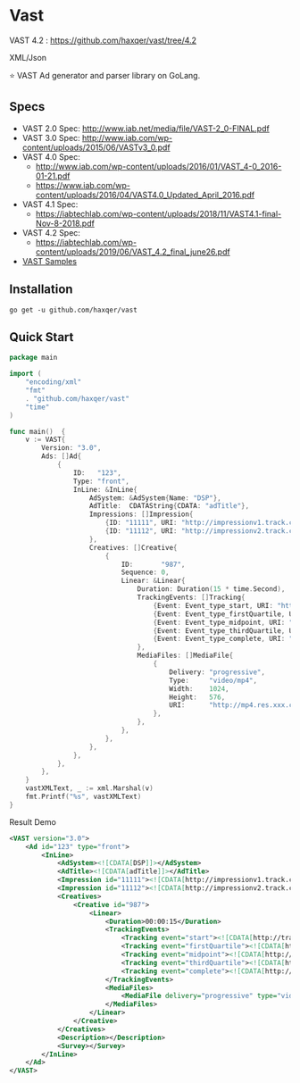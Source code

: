 # Vast

VAST 4.2 : https://github.com/haxqer/vast/tree/4.2

XML/Json

:star: VAST Ad generator and parser library on GoLang.

## Specs
* VAST 2.0 Spec: http://www.iab.net/media/file/VAST-2_0-FINAL.pdf
* VAST 3.0 Spec: http://www.iab.com/wp-content/uploads/2015/06/VASTv3_0.pdf
* VAST 4.0 Spec: 
  * http://www.iab.com/wp-content/uploads/2016/01/VAST_4-0_2016-01-21.pdf
  * https://www.iab.com/wp-content/uploads/2016/04/VAST4.0_Updated_April_2016.pdf
* VAST 4.1 Spec:
  * https://iabtechlab.com/wp-content/uploads/2018/11/VAST4.1-final-Nov-8-2018.pdf
* VAST 4.2 Spec:
  * https://iabtechlab.com/wp-content/uploads/2019/06/VAST_4.2_final_june26.pdf
* [VAST Samples](https://github.com/InteractiveAdvertisingBureau/VAST_Samples)

## Installation

`go get -u github.com/haxqer/vast`



## Quick Start

```go
package main

import (
	"encoding/xml"
	"fmt"
	. "github.com/haxqer/vast"
	"time"
)

func main()  {
	v := VAST{
		Version: "3.0",
		Ads: []Ad{
			{
				ID:   "123",
				Type: "front",
				InLine: &InLine{
					AdSystem: &AdSystem{Name: "DSP"},
					AdTitle:  CDATAString{CDATA: "adTitle"},
					Impressions: []Impression{
						{ID: "11111", URI: "http://impressionv1.track.com"},
						{ID: "11112", URI: "http://impressionv2.track.com"},
					},
					Creatives: []Creative{
						{
							ID:       "987",
							Sequence: 0,
							Linear: &Linear{
								Duration: Duration(15 * time.Second),
								TrackingEvents: []Tracking{
									{Event: Event_type_start, URI: "http://track.xxx.com/q/start?xx"},
									{Event: Event_type_firstQuartile, URI: "http://track.xxx.com/q/firstQuartile?xx"},
									{Event: Event_type_midpoint, URI: "http://track.xxx.com/q/midpoint?xx"},
									{Event: Event_type_thirdQuartile, URI: "http://track.xxx.com/q/thirdQuartile?xx"},
									{Event: Event_type_complete, URI: "http://track.xxx.com/q/complete?xx"},
								},
								MediaFiles: []MediaFile{
									{
										Delivery: "progressive",
										Type:     "video/mp4",
										Width:    1024,
										Height:   576,
										URI:      "http://mp4.res.xxx.com/new_video/2020/01/14/1485/335928CBA9D02E95E63ED9F4D45DF6DF_20200114_1_1_1051.mp4",
									},
								},
							},
						},
					},
				},
			},
		},
	}
	vastXMLText, _ := xml.Marshal(v)
	fmt.Printf("%s", vastXMLText)
}

```

Result Demo
```xml
<VAST version="3.0">
    <Ad id="123" type="front">
        <InLine>
            <AdSystem><![CDATA[DSP]]></AdSystem>
            <AdTitle><![CDATA[adTitle]]></AdTitle>
            <Impression id="11111"><![CDATA[http://impressionv1.track.com]]></Impression>
            <Impression id="11112"><![CDATA[http://impressionv2.track.com]]></Impression>
            <Creatives>
                <Creative id="987">
                    <Linear>
                        <Duration>00:00:15</Duration>
                        <TrackingEvents>
                            <Tracking event="start"><![CDATA[http://track.xxx.com/q/start?xx]]></Tracking>
                            <Tracking event="firstQuartile"><![CDATA[http://track.xxx.com/q/firstQuartile?xx]]></Tracking>
                            <Tracking event="midpoint"><![CDATA[http://track.xxx.com/q/midpoint?xx]]></Tracking>
                            <Tracking event="thirdQuartile"><![CDATA[http://track.xxx.com/q/thirdQuartile?xx]]></Tracking>
                            <Tracking event="complete"><![CDATA[http://track.xxx.com/q/complete?xx]]></Tracking>
                        </TrackingEvents>
                        <MediaFiles>
                            <MediaFile delivery="progressive" type="video/mp4" width="1024" height="576"><![CDATA[http://mp4.res.xxx.com/new_video/2020/01/14/1485/335928CBA9D02E95E63ED9F4D45DF6DF_20200114_1_1_1051.mp4]]></MediaFile>
                        </MediaFiles>
                    </Linear>
                </Creative>
            </Creatives>
            <Description></Description>
            <Survey></Survey>
        </InLine>
    </Ad>
</VAST>

```